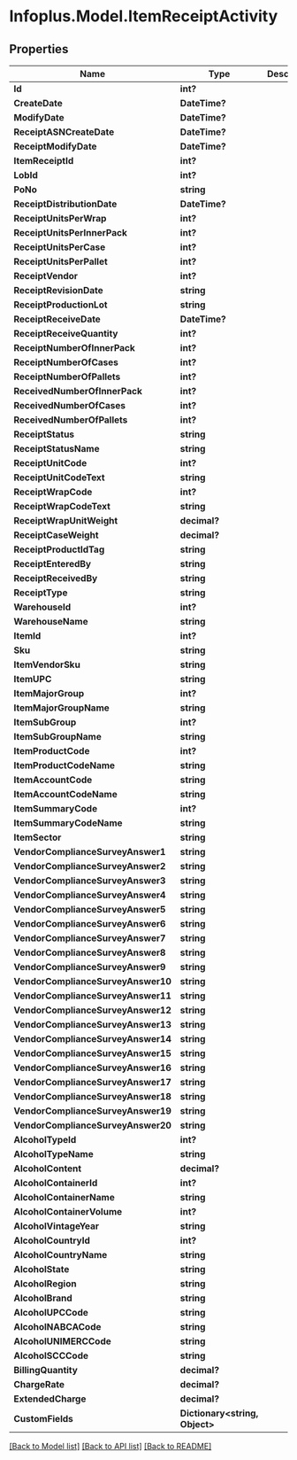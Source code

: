 # Infoplus.Model.ItemReceiptActivity
## Properties

Name | Type | Description | Notes
------------ | ------------- | ------------- | -------------
**Id** | **int?** |  | [optional] 
**CreateDate** | **DateTime?** |  | [optional] 
**ModifyDate** | **DateTime?** |  | [optional] 
**ReceiptASNCreateDate** | **DateTime?** |  | [optional] 
**ReceiptModifyDate** | **DateTime?** |  | [optional] 
**ItemReceiptId** | **int?** |  | [optional] 
**LobId** | **int?** |  | 
**PoNo** | **string** |  | [optional] 
**ReceiptDistributionDate** | **DateTime?** |  | [optional] 
**ReceiptUnitsPerWrap** | **int?** |  | [optional] 
**ReceiptUnitsPerInnerPack** | **int?** |  | [optional] 
**ReceiptUnitsPerCase** | **int?** |  | [optional] 
**ReceiptUnitsPerPallet** | **int?** |  | [optional] 
**ReceiptVendor** | **int?** |  | [optional] 
**ReceiptRevisionDate** | **string** |  | [optional] 
**ReceiptProductionLot** | **string** |  | [optional] 
**ReceiptReceiveDate** | **DateTime?** |  | [optional] 
**ReceiptReceiveQuantity** | **int?** |  | [optional] 
**ReceiptNumberOfInnerPack** | **int?** |  | [optional] 
**ReceiptNumberOfCases** | **int?** |  | [optional] 
**ReceiptNumberOfPallets** | **int?** |  | [optional] 
**ReceivedNumberOfInnerPack** | **int?** |  | [optional] 
**ReceivedNumberOfCases** | **int?** |  | [optional] 
**ReceivedNumberOfPallets** | **int?** |  | [optional] 
**ReceiptStatus** | **string** |  | [optional] 
**ReceiptStatusName** | **string** |  | [optional] 
**ReceiptUnitCode** | **int?** |  | [optional] 
**ReceiptUnitCodeText** | **string** |  | [optional] 
**ReceiptWrapCode** | **int?** |  | [optional] 
**ReceiptWrapCodeText** | **string** |  | [optional] 
**ReceiptWrapUnitWeight** | **decimal?** |  | [optional] 
**ReceiptCaseWeight** | **decimal?** |  | [optional] 
**ReceiptProductIdTag** | **string** |  | [optional] 
**ReceiptEnteredBy** | **string** |  | [optional] 
**ReceiptReceivedBy** | **string** |  | [optional] 
**ReceiptType** | **string** |  | [optional] 
**WarehouseId** | **int?** |  | [optional] 
**WarehouseName** | **string** |  | [optional] 
**ItemId** | **int?** |  | [optional] 
**Sku** | **string** |  | [optional] 
**ItemVendorSku** | **string** |  | [optional] 
**ItemUPC** | **string** |  | [optional] 
**ItemMajorGroup** | **int?** |  | [optional] 
**ItemMajorGroupName** | **string** |  | [optional] 
**ItemSubGroup** | **int?** |  | [optional] 
**ItemSubGroupName** | **string** |  | [optional] 
**ItemProductCode** | **int?** |  | [optional] 
**ItemProductCodeName** | **string** |  | [optional] 
**ItemAccountCode** | **string** |  | [optional] 
**ItemAccountCodeName** | **string** |  | [optional] 
**ItemSummaryCode** | **int?** |  | [optional] 
**ItemSummaryCodeName** | **string** |  | [optional] 
**ItemSector** | **string** |  | [optional] 
**VendorComplianceSurveyAnswer1** | **string** |  | [optional] 
**VendorComplianceSurveyAnswer2** | **string** |  | [optional] 
**VendorComplianceSurveyAnswer3** | **string** |  | [optional] 
**VendorComplianceSurveyAnswer4** | **string** |  | [optional] 
**VendorComplianceSurveyAnswer5** | **string** |  | [optional] 
**VendorComplianceSurveyAnswer6** | **string** |  | [optional] 
**VendorComplianceSurveyAnswer7** | **string** |  | [optional] 
**VendorComplianceSurveyAnswer8** | **string** |  | [optional] 
**VendorComplianceSurveyAnswer9** | **string** |  | [optional] 
**VendorComplianceSurveyAnswer10** | **string** |  | [optional] 
**VendorComplianceSurveyAnswer11** | **string** |  | [optional] 
**VendorComplianceSurveyAnswer12** | **string** |  | [optional] 
**VendorComplianceSurveyAnswer13** | **string** |  | [optional] 
**VendorComplianceSurveyAnswer14** | **string** |  | [optional] 
**VendorComplianceSurveyAnswer15** | **string** |  | [optional] 
**VendorComplianceSurveyAnswer16** | **string** |  | [optional] 
**VendorComplianceSurveyAnswer17** | **string** |  | [optional] 
**VendorComplianceSurveyAnswer18** | **string** |  | [optional] 
**VendorComplianceSurveyAnswer19** | **string** |  | [optional] 
**VendorComplianceSurveyAnswer20** | **string** |  | [optional] 
**AlcoholTypeId** | **int?** |  | [optional] 
**AlcoholTypeName** | **string** |  | [optional] 
**AlcoholContent** | **decimal?** |  | [optional] 
**AlcoholContainerId** | **int?** |  | [optional] 
**AlcoholContainerName** | **string** |  | [optional] 
**AlcoholContainerVolume** | **int?** |  | [optional] 
**AlcoholVintageYear** | **string** |  | [optional] 
**AlcoholCountryId** | **int?** |  | [optional] 
**AlcoholCountryName** | **string** |  | [optional] 
**AlcoholState** | **string** |  | [optional] 
**AlcoholRegion** | **string** |  | [optional] 
**AlcoholBrand** | **string** |  | [optional] 
**AlcoholUPCCode** | **string** |  | [optional] 
**AlcoholNABCACode** | **string** |  | [optional] 
**AlcoholUNIMERCCode** | **string** |  | [optional] 
**AlcoholSCCCode** | **string** |  | [optional] 
**BillingQuantity** | **decimal?** |  | [optional] 
**ChargeRate** | **decimal?** |  | [optional] 
**ExtendedCharge** | **decimal?** |  | [optional] 
**CustomFields** | **Dictionary&lt;string, Object&gt;** |  | [optional] 

[[Back to Model list]](../README.md#documentation-for-models) [[Back to API list]](../README.md#documentation-for-api-endpoints) [[Back to README]](../README.md)

